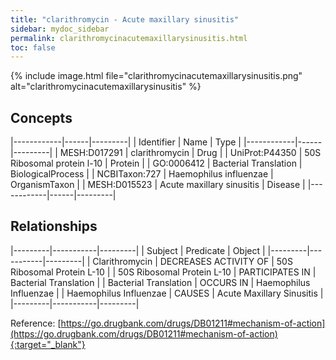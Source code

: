 ```yaml
---
title: "clarithromycin - Acute maxillary sinusitis"
sidebar: mydoc_sidebar
permalink: clarithromycinacutemaxillarysinusitis.html
toc: false 
---
```


{% include image.html file="clarithromycinacutemaxillarysinusitis.png" alt="clarithromycinacutemaxillarysinusitis" %}

## Concepts

|------------|------|---------|
| Identifier | Name | Type    |
|------------|------|---------|
| MESH:D017291 | clarithromycin | Drug |
| UniProt:P44350 | 50S Ribosomal protein l-10 | Protein |
| GO:0006412 | Bacterial Translation | BiologicalProcess |
| NCBITaxon:727 | Haemophilus influenzae | OrganismTaxon |
| MESH:D015523 | Acute maxillary sinusitis | Disease |
|------------|------|---------|

## Relationships

|---------|-----------|---------|
| Subject | Predicate | Object  |
|---------|-----------|---------|
| Clarithromycin | DECREASES ACTIVITY OF | 50S Ribosomal Protein L-10 |
| 50S Ribosomal Protein L-10 | PARTICIPATES IN | Bacterial Translation |
| Bacterial Translation | OCCURS IN | Haemophilus Influenzae |
| Haemophilus Influenzae | CAUSES | Acute Maxillary Sinusitis |
|---------|-----------|---------|

Reference: [https://go.drugbank.com/drugs/DB01211#mechanism-of-action](https://go.drugbank.com/drugs/DB01211#mechanism-of-action){:target="_blank"}